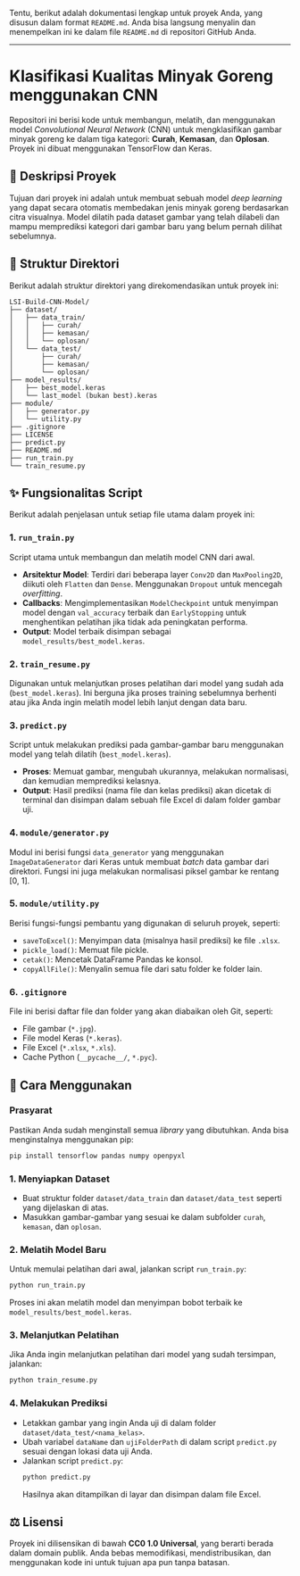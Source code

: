 Tentu, berikut adalah dokumentasi lengkap untuk proyek Anda, yang disusun dalam format `README.md`. Anda bisa langsung menyalin dan menempelkan ini ke dalam file `README.md` di repositori GitHub Anda.

-----

# Klasifikasi Kualitas Minyak Goreng menggunakan CNN

Repositori ini berisi kode untuk membangun, melatih, dan menggunakan model *Convolutional Neural Network* (CNN) untuk mengklasifikan gambar minyak goreng ke dalam tiga kategori: **Curah**, **Kemasan**, dan **Oplosan**. Proyek ini dibuat menggunakan TensorFlow dan Keras.

## 📝 Deskripsi Proyek

Tujuan dari proyek ini adalah untuk membuat sebuah model *deep learning* yang dapat secara otomatis membedakan jenis minyak goreng berdasarkan citra visualnya. Model dilatih pada dataset gambar yang telah dilabeli dan mampu memprediksi kategori dari gambar baru yang belum pernah dilihat sebelumnya.

## 📂 Struktur Direktori

Berikut adalah struktur direktori yang direkomendasikan untuk proyek ini:

```
LSI-Build-CNN-Model/
├── dataset/
│   ├── data_train/
│   │   ├── curah/
│   │   ├── kemasan/
│   │   └── oplosan/
│   └── data_test/
│       ├── curah/
│       ├── kemasan/
│       └── oplosan/
├── model_results/
│   ├── best_model.keras
│   └── last_model (bukan best).keras
├── module/
│   ├── generator.py
│   └── utility.py
├── .gitignore
├── LICENSE
├── predict.py
├── README.md
├── run_train.py
└── train_resume.py
```

## ✨ Fungsionalitas Script

Berikut adalah penjelasan untuk setiap file utama dalam proyek ini:

### 1\. `run_train.py`

Script utama untuk membangun dan melatih model CNN dari awal.

  * **Arsitektur Model**: Terdiri dari beberapa layer `Conv2D` dan `MaxPooling2D`, diikuti oleh `Flatten` dan `Dense`. Menggunakan `Dropout` untuk mencegah *overfitting*.
  * **Callbacks**: Mengimplementasikan `ModelCheckpoint` untuk menyimpan model dengan `val_accuracy` terbaik dan `EarlyStopping` untuk menghentikan pelatihan jika tidak ada peningkatan performa.
  * **Output**: Model terbaik disimpan sebagai `model_results/best_model.keras`.

### 2\. `train_resume.py`

Digunakan untuk melanjutkan proses pelatihan dari model yang sudah ada (`best_model.keras`). Ini berguna jika proses training sebelumnya berhenti atau jika Anda ingin melatih model lebih lanjut dengan data baru.

### 3\. `predict.py`

Script untuk melakukan prediksi pada gambar-gambar baru menggunakan model yang telah dilatih (`best_model.keras`).

  * **Proses**: Memuat gambar, mengubah ukurannya, melakukan normalisasi, dan kemudian memprediksi kelasnya.
  * **Output**: Hasil prediksi (nama file dan kelas prediksi) akan dicetak di terminal dan disimpan dalam sebuah file Excel di dalam folder gambar uji.

### 4\. `module/generator.py`

Modul ini berisi fungsi `data_generator` yang menggunakan `ImageDataGenerator` dari Keras untuk membuat *batch* data gambar dari direktori. Fungsi ini juga melakukan normalisasi piksel gambar ke rentang [0, 1].

### 5\. `module/utility.py`

Berisi fungsi-fungsi pembantu yang digunakan di seluruh proyek, seperti:

  * `saveToExcel()`: Menyimpan data (misalnya hasil prediksi) ke file `.xlsx`.
  * `pickle_load()`: Memuat file pickle.
  * `cetak()`: Mencetak DataFrame Pandas ke konsol.
  * `copyAllFile()`: Menyalin semua file dari satu folder ke folder lain.

### 6\. `.gitignore`

File ini berisi daftar file dan folder yang akan diabaikan oleh Git, seperti:

  * File gambar (`*.jpg`).
  * File model Keras (`*.keras`).
  * File Excel (`*.xlsx`, `*.xls`).
  * Cache Python (`__pycache__/`, `*.pyc`).

## 🚀 Cara Menggunakan

### Prasyarat

Pastikan Anda sudah menginstall semua *library* yang dibutuhkan. Anda bisa menginstalnya menggunakan pip:

```bash
pip install tensorflow pandas numpy openpyxl
```

### 1\. Menyiapkan Dataset

  * Buat struktur folder `dataset/data_train` dan `dataset/data_test` seperti yang dijelaskan di atas.
  * Masukkan gambar-gambar yang sesuai ke dalam subfolder `curah`, `kemasan`, dan `oplosan`.

### 2\. Melatih Model Baru

Untuk memulai pelatihan dari awal, jalankan script `run_train.py`:

```bash
python run_train.py
```

Proses ini akan melatih model dan menyimpan bobot terbaik ke `model_results/best_model.keras`.

### 3\. Melanjutkan Pelatihan

Jika Anda ingin melanjutkan pelatihan dari model yang sudah tersimpan, jalankan:

```bash
python train_resume.py
```

### 4\. Melakukan Prediksi

  * Letakkan gambar yang ingin Anda uji di dalam folder `dataset/data_test/<nama_kelas>`.
  * Ubah variabel `dataName` dan `ujiFolderPath` di dalam script `predict.py` sesuai dengan lokasi data uji Anda.
  * Jalankan script `predict.py`:
    ```bash
    python predict.py
    ```
    Hasilnya akan ditampilkan di layar dan disimpan dalam file Excel.

## ⚖️ Lisensi

Proyek ini dilisensikan di bawah **CC0 1.0 Universal**, yang berarti berada dalam domain publik. Anda bebas memodifikasi, mendistribusikan, dan menggunakan kode ini untuk tujuan apa pun tanpa batasan.